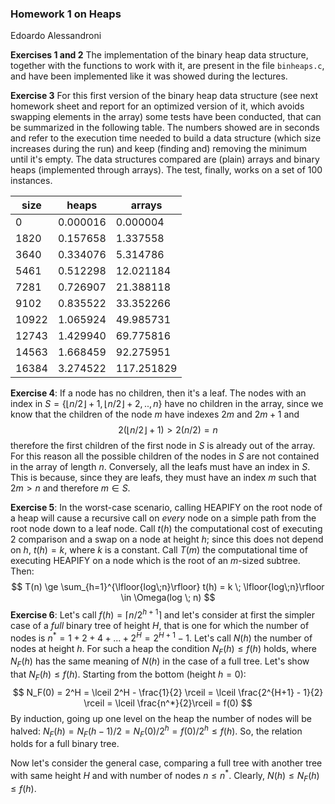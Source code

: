 ### Homework 1 on Heaps

Edoardo Alessandroni



**Exercises 1 and 2**
The implementation of the binary heap data structure, together with the functions to work with it, are present in the file ```binheaps.c```, and have been implemented like it was showed during the lectures.



**Exercise 3**
For this first version of the binary heap data structure (see next homework sheet and report for an optimized version of it, which avoids swapping elements in the array) some tests have been conducted, that can be summarized in the following table.
The numbers showed are in seconds and refer to the execution time needed to build a data structure (which size increases during the run) and keep (finding and) removing the minimum until it's empty. The data structures compared are (plain) arrays and binary heaps (implemented through arrays).
The test, finally, works on a set of 100 instances.

| size  | heaps    | arrays     |
| ----- | -------- | ---------- |
| 0     | 0.000016 | 0.000004   |
| 1820  | 0.157658 | 1.337558   |
| 3640  | 0.334076 | 5.314786   |
| 5461  | 0.512298 | 12.021184  |
| 7281  | 0.726907 | 21.388118  |
| 9102  | 0.835522 | 33.352266  |
| 10922 | 1.065924 | 49.985731  |
| 12743 | 1.429940 | 69.775816  |
| 14563 | 1.668459 | 92.275951  |
| 16384 | 3.274522 | 117.251829 |





**Exercise 4**:
If a node has no children, then it's a leaf. The nodes with an index in $S=\{\lfloor{n/2}\rfloor + 1, \lfloor{n/2}\rfloor + 2, .., n\}$  have no children in the array, since we know that the children of the node $m$ have indexes $2m$ and $2m+1$  and
$$
2(\lfloor{n/2}\rfloor + 1) > 2(n/2) = n
$$
therefore the first children of the first node in $S$ is already out of the array. For this reason all the possible children of the nodes in $S$ are not contained in the array of length $n$.
Conversely, all the leafs must have an index in $S$. This is because, since they are leafs, they must have an index $m$ such that $2m > n$ and therefore $m \in S$.



**Exercise 5**:
In the worst-case scenario, calling HEAPIFY on the root node of a heap will cause a recursive call on *every* node on a simple path from the root node down to a leaf node. Call $t(h)$ the computational cost of executing 2 comparison and a swap on a node at height $h$; since this does not depend on $h$, $t(h)= k$, where $k$ is a constant. Call $T(m)$ the computational time of executing HEAPIFY on a node which is the root of an $m$-sized subtree. Then:
$$
T(n) \ge \sum_{h=1}^{\lfloor{log\;n}\rfloor} t(h) = k \; \lfloor{log\;n}\rfloor \in \Omega(log \; n)
$$
**Exercise 6**:
Let's call $f(h) = \lceil{n/2^{h+1}}\rceil$ and let's consider at first the simpler case of a *full* binary tree of height $H$, that is one for which the number of nodes is $n^* = 1 + 2 + 4 + ...+2^H = 2^{H+1}-1$.
Let's call $N(h)$ the number of nodes at height $h$. For such a heap the condition $N_F(h) \le f(h)$ holds, where $N_F(h)$ has the same meaning of $N(h)$ in the case of a full tree. Let's show that  $N_F(h) \le f(h)$.
Starting from the bottom (height $h=0$):
$$
N_F(0) = 2^H = \lceil 2^H - \frac{1}{2} \rceil = \lceil \frac{2^{H+1} - 1}{2} \rceil = \lceil \frac{n^*}{2}\rceil = f(0)
$$
By induction, going up one level on the heap the number of nodes will be halved:  $N_F(h)=N_F(h-1)/2 = N_F(0)/2^h= f(0)/2^h \le f(h)$.
So, the relation holds for a full binary tree.

Now let's consider the general case, comparing a full tree with another tree with same height $H$ and with number of nodes $n \le n^*$.
Clearly, $N(h)\le N_F(h)\le f(h)$.
